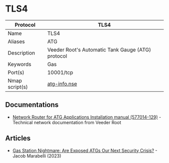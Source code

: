 # TLS4

| Protocol | TLS4 |
|---|---|
| Name | TLS4 |
| Aliases | ATG |
| Description | Veeder Root's Automatic Tank Gauge (ATG) protocol |
| Keywords | Gas |
| Port(s) | 10001/tcp |
| Nmap script(s) | [atg-info.nse](https://github.com/digitalbond/Redpoint/blob/master/atg-info.nse) |

## Documentations
- [Network Router for ATG Applications Installation manual (577014-129)](https://docs.veeder.com/gold/download.cfm?doc_id=123) - Technical network documentation from Veeder Root
## Articles
- [Gas Station Nightmare: Are Exposed ATGs Our Next Security Crisis?](https://medium.com/@jacmarab/gas-station-nightmare-are-exposed-atgs-our-next-security-crisis-1ac80a55b405) - Jacob Marabelli (2023)
